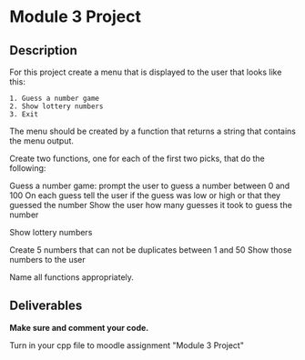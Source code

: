 # Module 3 Project

## Description

For this project create a menu that is displayed to the user that looks like this:

    1. Guess a number game
    2. Show lottery numbers
    3. Exit

The menu should be created by a function that returns a string that contains the menu output.

Create two functions, one for each of the first two picks, that do the following:

Guess a number game:
prompt the user to guess a number between 0 and 100
On each guess tell the user if the guess was low or high or that they guessed the number
Show the user how many guesses it took to guess the number

Show lottery numbers

Create 5 numbers that can not be duplicates between 1 and 50
Show those numbers to the user

Name all functions appropriately.

## Deliverables

**Make sure and comment your code.**

Turn in your cpp file to moodle assignment "Module 3 Project"

